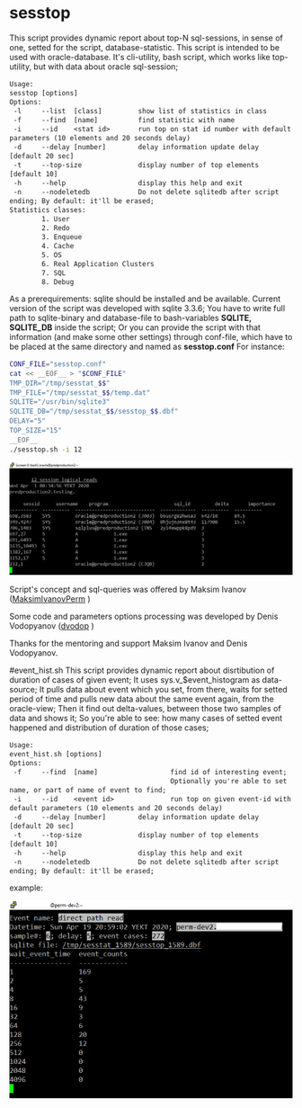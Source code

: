 # sesstop
This script provides dynamic report about top-N sql-sessions, in sense of one, setted for the script, database-statistic. 
This script is intended to be used with oracle-database.
It's cli-utility, bash script, which works like top-utility, but with data about oracle sql-session;
```
Usage:
sesstop [options]
Options:
 -l     --list  [class]         show list of statistics in class
 -f     --find  [name]          find statistic with name
 -i     --id    <stat id>       run top on stat id number with default parameters (10 elements and 20 seconds delay)
 -d     --delay [number]        delay information update delay [default 20 sec]
 -t     --top-size              display number of top elements [default 10]
 -h     --help                  display this help and exit
 -n     --nodeletedb            Do not delete sqlitedb after script ending; By default: it'll be erased;
Statistics classes:
        1. User
        2. Redo
        3. Enqueue
        4. Cache
        5. OS
        6. Real Application Clusters
        7. SQL
        8. Debug
```

As a prerequirements: sqlite should be installed and be available.
Current version of the script was developed with sqlite 3.3.6;
You have to write full path to sqlite-binary and database-file to bash-variables __SQLITE, SQLITE_DB__ inside the script;
Or you can provide the script with that information (and make some other settings) through conf-file, which have to be placed at the same directory and named as __sesstop.conf__
For instance:
```bash
CONF_FILE="sesstop.conf"
cat << __EOF__ > "$CONF_FILE"
TMP_DIR="/tmp/sesstat_$$"
TMP_FILE="/tmp/sesstat_$$/temp.dat"
SQLITE="/usr/bin/sqlite3"
SQLITE_DB="/tmp/sesstat_$$/sesstop_$$.dbf"
DELAY="5"
TOP_SIZE="15"
__EOF__
./sesstop.sh -i 12
```
![screen](screen.png)

Script's concept and sql-queries was offered by Maksim Ivanov ([MaksimIvanovPerm](https://github.com/MaksimIvanovPerm) )

Some code and parameters options processing was developed by Denis Vodopyanov ([dvodop](https://github.com/dvodop) )

Thanks for the mentoring and support Maksim Ivanov and Denis Vodopyanov.

#event_hist.sh
This script provides dynamic report about disrtibution of duration of cases of given event;
It uses sys.v_$event_histogram as data-source; 
It pulls data about event which you set, from there, waits for setted period of time and pulls new data about the same event again, from the oracle-view;
Then it find out delta-values, between those two samples of data and shows it;
So you're able to see: how many cases of setted event happened and distribution of duration of those cases;
```
Usage:
event_hist.sh [options]
Options:
 -f     --find  [name]                  find id of interesting event;
                                        Optionally you're able to set name, or part of name of event to find;
 -i     --id    <event id>              run top on given event-id with default parameters (10 elements and 20 seconds delay)
 -d     --delay [number]        delay information update delay [default 20 sec]
 -t     --top-size              display number of top elements [default 10]
 -h     --help                  display this help and exit
 -n     --nodeletedb            Do not delete sqlitedb after script ending; By default: it'll be erased;
```
example:

![screen](event_hist.png)
